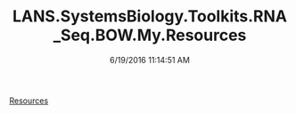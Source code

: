 ﻿---
title: LANS.SystemsBiology.Toolkits.RNA_Seq.BOW.My.Resources
date: 6/19/2016 11:14:51 AM
---

[Resources](T-LANS.SystemsBiology.Toolkits.RNA_Seq.BOW.My.Resources.Resources.html)

